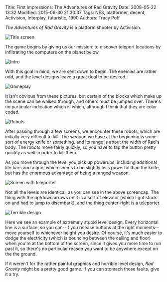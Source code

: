 Title: First Impressions: The Adventures of Rad Gravity
Date: 2008-05-22 13:32
Modified: 2015-06-30 21:30:37
Tags: NES, platformer, decent, Activision, Interplay, futuristic, 1990
Authors: Tracy Poff

*The Adventures of Rad Gravity* is a platform shooter by Activision.

![Title screen]({filename}images/adventures-of-rad-gravity_003.png)

The game begins by giving us our mission: to discover teleport locations by infiltrating the computers on the planet below.

![Intro]({filename}images/adventures-of-rad-gravity_006.png)

With this goal in mind, we are sent down to begin. The enemies are rather odd, and the level designs leave a great deal to be desired.

![Gameplay]({filename}images/adventures-of-rad-gravity_009.png)

It isn't obvious from these pictures, but certain of the blocks which make up the scene can be walked through, and others must be jumped over. There's no particular indication which is which, although I think that they are color coded.

![Robots]({filename}images/adventures-of-rad-gravity_012.png)

After passing through a few screens, we encounter these robots, which are initially very difficult to kill. The weapon we have at the beginning is some sort of energy knife or something, and its range is about the width of Rad's body. The robots move fairly quickly, so you have to tap the button pretty quickly as well in order to kill them.

As you move through the level you pick up powerups, including additional life bars and a gun, which seems to be slightly less powerful than the knife, but has the enormous advantage of being a ranged weapon.

![Screen with teleporter]({filename}images/adventures-of-rad-gravity_015.png)

Not all the levels are identical, as you can see in the above screencap. The thing with the up/down arrows on it is a sort of elevator (which I got stuck on and had to jump to disembark), and the thing center-right is a teleporter.

![Terrible design]({filename}images/adventures-of-rad-gravity_002.png)

Here we see an example of extremely stupid level design. Every horizontal line is a surface, so you can--if you release buttons at the right moments--move yourself to whichever height you desire. Of course, it's much easier to dodge the electricity (which is bouncing between the ceiling and floor) when you're at the bottom of the screen, since it gives you more time to run past it, so there's no particular reason you want to be anywhere except on the the ground.

If it weren't for the rather painful graphics and horrible level design, *Rad Gravity* might be a pretty good game. If you can stomach those faults, give it a try.
